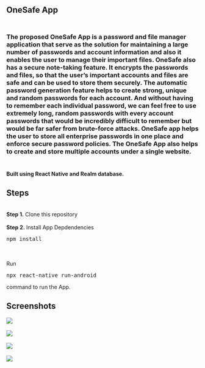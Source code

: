 ## **OneSafe App** <br /> <br />
### The proposed OneSafe App is a password and file manager application that serve as the solution for maintaining a large number of passwords and account information and also it enables the user to manage their important files. OneSafe also has a secure note-taking feature. It encrypts the passwords and files, so that the user’s important accounts and files are safe and can be used to store them securely. The automatic password generation feature helps to create strong, unique and random passwords for each account. And without having to remember each individual password, we can feel free to use extremely long, random passwords with every account passwords that would be incredibly difficult to remember but would be far safer from brute-force attacks. OneSafe app helps the user to store all enterprise passwords in one place and enforce secure password policies. The OneSafe App also helps to create and store multiple accounts under a single website. <br /> <br />

#### Built using React Native and Realm database. <br />
## Steps
<br />
<b>Step 1.</b> Clone this repository
<br/><br/>
<b>Step 2.</b> Install App Depdendencies 
<pre>npm install</pre>
<br/><br/>Run <pre>npx react-native run-android</pre> command to run the App.

## Screenshots <br/>
![](https://user-images.githubusercontent.com/32827938/146647831-ea75987a-09ae-4bdd-8ae3-05ef00885e68.jpeg) <br/> <br/>
![](https://user-images.githubusercontent.com/32827938/146647832-ff7d9214-e77e-4c37-bcba-13bacfb1ad09.jpeg) <br/> <br/>
![](https://user-images.githubusercontent.com/32827938/146647833-5a483c89-c63b-46cb-ac7d-b6710d608f51.jpeg) <br/> <br/>
![](https://user-images.githubusercontent.com/32827938/146647835-c7192501-bf17-419a-9de9-3e440aa9c84e.jpeg) <br/> <br/>


